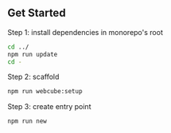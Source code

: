 
## Get Started

Step 1: install dependencies in monorepo's root

```bash
cd ../
npm run update
cd -
```

Step 2: scaffold

```bash
npm run webcube:setup
```

Step 3: create entry point

```bash
npm run new
```
